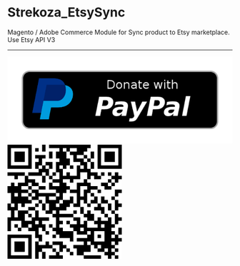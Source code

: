 # Strekoza_EtsySync

Magento / Adobe Commerce Module for Sync product to Etsy marketplace. Use Etsy API V3


----

<a href="https://www.paypal.com/donate/?hosted_button_id=6JVBCB3XTATYE">
    <img src="https://raw.githubusercontent.com/magefast/for-test/refs/heads/main/paypal-donate-button.png" alt="Donate with PayPal" />
    <br>
    <img src="https://raw.githubusercontent.com/magefast/for-test/refs/heads/main/qr-paypal.png" alt="Donate with PayPal" />
</a>
